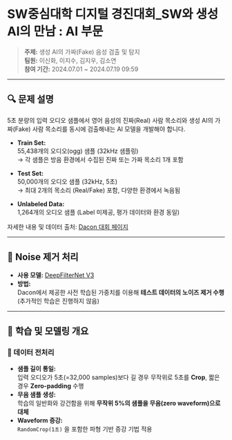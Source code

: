 # SW중심대학 디지털 경진대회_SW와 생성AI의 만남 : AI 부문
> **주제:** 생성 AI의 가짜(Fake) 음성 검출 및 탐지  
> **팀원:** 이신화, 이지수, 김지우, 김소연  
> **참여 기간:** 2024.07.01 ~ 2024.07.19 09:59

---

## 🔍 문제 설명

5초 분량의 입력 오디오 샘플에서 영어 음성의 진짜(Real) 사람 목소리와 생성 AI의 가짜(Fake) 사람 목소리를 동시에 검출해내는 AI 모델을 개발해야 합니다.

- **Train Set:**  
  55,438개의 오디오(ogg) 샘플 (32kHz 샘플링)  
  → 각 샘플은 방음 환경에서 수집된 진짜 또는 가짜 목소리 1개 포함

- **Test Set:**  
  50,000개의 오디오 샘플 (32kHz, 5초)  
  → 최대 2개의 목소리 (Real/Fake) 포함, 다양한 환경에서 녹음됨

- **Unlabeled Data:**  
  1,264개의 오디오 샘플 (Label 미제공, 평가 데이터와 환경 동일)

자세한 내용 및 데이터 출처: [Dacon 대회 페이지](https://dacon.io/competitions/official/236253/data)

---

## 🧪 Noise 제거 처리

- **사용 모델:** [DeepFilterNet V3](https://github.com/Rikorose/DeepFilterNet)  
- **방법:**  
  Dacon에서 제공한 사전 학습된 가중치를 이용해 **테스트 데이터의 노이즈 제거 수행**  
  (추가적인 학습은 진행하지 않음)

---
## 🧪 학습 및 모델링 개요
### 🧼 데이터 전처리

- **샘플 길이 통일:**  
  입력 오디오가 5초(=32,000 samples)보다 길 경우 무작위로 5초를 **Crop**, 짧은 경우 **Zero-padding** 수행
- **무음 샘플 생성:**  
  학습의 일반화와 강건함을 위해 **무작위 5%의 샘플을 무음(zero waveform)으로 대체**
- **Waveform 증강:**  
  `RandomCrop(1초)` 을 포함한 파형 기반 증강 기법 적용








